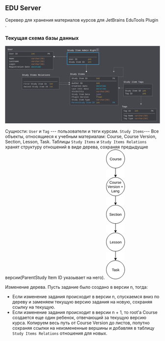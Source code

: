 ## EDU Server

Серевер для хранения материалов курсов для JetBrains EduTools Plugin .

### Текущая схема базы данных 
![db](db.png)

Сущности:
`User` и `Tag` --- пользователи и теги курсам. `Study Items`--- Все объекты, относящиеся к учебным материалам: Course, Course Version, Section, Lesson, Task.
Таблицы `Study Items` и `Study Items Relations` хранят структуру отношений в виде дерева, сохраняя предыдущие версии(ParentStudy Item ID указывает на него).
![tree](tree.png)

Изменение дерева.
Пусть задание было создано в версии n, тогда:
* Если изменение задания происходит в версии n, спускаемся вниз по дереву и заменяем текущую версию задания на новую, сохраняя ссылку на текущую.
* Если изменение задания происходит в версии n + 1,  то root'a Course создается еще один ребенок, отвечающий за текущую версию курса. Копируем весь путь от Course Version до листов, попутно сохраняя ссылки на неизмененные вершины и добавляя в таблицу `Study Items Relations` отношения для новых. 
